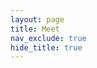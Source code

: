 ```yaml
---
layout: page
title: Meet
nav_exclude: true
hide_title: true
---
```


<!-- Calendly inline widget begin -->
<div class="calendly-inline-widget" data-url="https://calendly.com/joelniklaus/20min" style="min-width:320px;height:700px;"></div>
<script type="text/javascript" src="https://assets.calendly.com/assets/external/widget.js" async></script>
<!-- Calendly inline widget end -->


